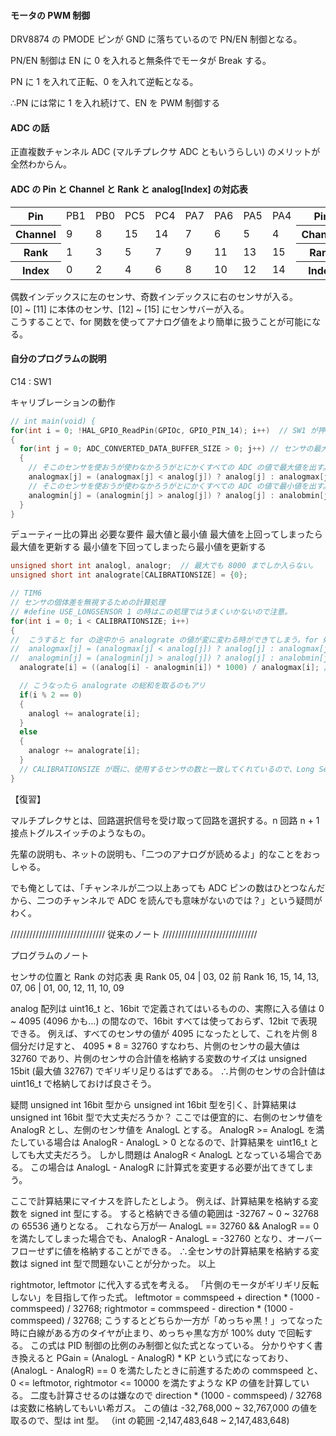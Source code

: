 #### モータの PWM 制御

DRV8874 の PMODE ピンが GND に落ちているので PN/EN 制御となる。

PN/EN 制御は EN に 0 を入れると無条件でモータが Break する。

PN に 1 を入れて正転、0 を入れて逆転となる。

∴PN には常に 1 を入れ続けて、EN を PWM 制御する

#### ADC の話

正直複数チャンネル ADC (マルチプレクサ ADC ともいうらしい) のメリットが全然わからん。

#### ADC の Pin と Channel と Rank と analog[Index] の対応表
<table>
  <tr><th>Pin</th><td>PB1</td><td>PB0</td><td>PC5</td><td>PC4</td><td>PA7</td><td>PA6</td><td>PA5</td><td>PA4</td><th>Pin</th><td>PA3</td><td>PA2</td><td>PA1</td><td>PA0</td><td>PC3</td><td>PC2</td><td>PC1</td><td>PC0</td><th>Pin</th></tr>
  <tr><th>Channel</th><td>9</td><td>8</td><td>15</td><td>14</td><td>7</td><td>6</td><td>5</td><td>4</td><th>Channel</th><td>3</td><td>2</td><td>1</td><td>0</td><td>13</td><td>12</td><td>11</td><td>10</td><th>Channel</th></tr>
  <tr><th>Rank</th><td>1</td><td>3</td><td>5</td><td>7</td><td>9</td><td>11</td><td>13</td><td>15</td><th>Rank</th><td>16</td><td>14</td><td>12</td><td>10</td><td>8</td><td>6</td><td>4</td><td>2</td><th>Rank</th></tr>
  <tr><th>Index</th><td>0</td><td>2</td><td>4</td><td>6</td><td>8</td><td>10</td><td>12</td><td>14</td><th>Index</th><td>15</td><td>13</td><td>11</td><td>9</td><td>7</td><td>5</td><td>3</td><td>1</td><th>Index</th></tr>
</table>

偶数インデックスに左のセンサ、奇数インデックスに右のセンサが入る。<br>
[0] ~ [11] に本体のセンサ、[12] ~ [15] にセンサバーが入る。<br>
こうすることで、for 関数を使ってアナログ値をより簡単に扱うことが可能になる。<br>

#### 自分のプログラムの説明
C14 : SW1

キャリブレーションの動作
``` C
// int main(void) {
for(int i = 0; !HAL_GPIO_ReadPin(GPIOc, GPIO_PIN_14); i++)  // SW1 が押されるまで処理する
{
  for(int j = 0; ADC_CONVERTED_DATA_BUFFER_SIZE > 0; j++) // センサの最大値と最小値を更新する
  {
    // そこのセンサを使おうが使わなかろうがとにかくすべての ADC の値で最大値を出す。
    analogmax[j] = (analogmax[j] < analog[j]) ? analog[j] : analogmax[j];
    // そこのセンサを使おうが使わなかろうがとにかくすべての ADC の値で最小値を出す。
    analogmin[j] = (analogmin[j] > analog[j]) ? analog[j] : analobmin[j];
  }
}
```

デューティー比の算出
必要な要件
最大値と最小値
最大値を上回ってしまったら最大値を更新する
最小値を下回ってしまったら最小値を更新する
``` C
unsigned short int analogl, analogr;  // 最大でも 8000 までしか入らない。
unsigned short int analograte[CALIBRATIONSIZE] = {0};

// TIM6
// センサの個体差を無視するための計算処理
// #define USE_LONGSENSOR 1 の時はこの処理ではうまくいかないので注意。
for(int i = 0; i < CALIBRATIONSIZE; i++)
{
//  こうすると for の途中から analograte の値が変に変わる時ができてしまう。for 処理を一旦終わらせてから最小値と最大値を更新する処理をしてもいいと思う。
//  analogmax[j] = (analogmax[j] < analog[j]) ? analog[j] : analogmax[j]; // 自分に自分を代入するのは効率が悪いだろうか？いつか実験してみたい。
//  analogmin[j] = (analogmin[j] > analog[j]) ? analog[j] : analobmin[j];
  analograte[i] = ((analog[i] - analogmin[i]) * 1000) / analogmax[i]; // 最大値と最小値の間で 1000 分割した値出す。

  // こうなったら analograte の総和を取るのもアリ
  if(i % 2 == 0)
  {
    analogl += analograte[i];
  }
  else
  {
    analogr += analograte[i];
  }
  // CALIBRATIONSIZE が既に、使用するセンサの数と一致してくれているので、Long Sensor が未接続状態でもそこまでで総和を出してくれる。
}
```

【復習】

マルチプレクサとは、回路選択信号を受け取って回路を選択する。n 回路 n + 1 接点トグルスイッチのようなもの。

先輩の説明も、ネットの説明も、「二つのアナログが読めるよ」的なことをおっしゃる。

でも俺としては、「チャンネルが二つ以上あっても ADC ピンの数はひとつなんだから、二つのチャンネルで ADC を読んでも意味がないのでは？」という疑問がわく。

////////////////////////////// 従来のノート //////////////////////////////

プログラムのノート

センサの位置と Rank の対応表
奥 Rank                 05, 04 | 03, 02
前 Rank 16, 15, 14, 13, 07, 06 | 01, 00, 12, 11, 10, 09

analog 配列は uint16_t と、16bit で定義されてはいるものの、実際に入る値は 0 ~ 4095 (4096 かも...) の間なので、16bit すべては使っておらず、12bit で表現できる。
例えば、すべてのセンサの値が 4095 になったとして、これを片側 8 個分だけ足すと、
4095 * 8 = 32760
すなわち、片側のセンサの最大値は 32760 であり、片側のセンサの合計値を格納する変数のサイズは unsigned 15bit (最大値 32767) でギリギリ足りるはずである。
∴片側のセンサの合計値は uint16_t で格納しておけば良さそう。

  疑問
unsigned int 16bit 型から unsigned int 16bit 型を引く、計算結果は unsigned int 16bit 型で大丈夫だろうか？
ここでは便宜的に、右側のセンサ値を AnalogR とし、左側のセンサ値を AnalogL とする。
AnalogR >= AnalogL を満たしている場合は AnalogR - AnalogL > 0 となるので、計算結果を uint16_t としても大丈夫だろう。
しかし問題は AnalogR < AnalogL となっている場合である。
この場合は AnalogL - AnalogR に計算式を変更する必要が出てきてしまう。

ここで計算結果にマイナスを許したとしよう。
例えば、計算結果を格納する変数を signed int 型にする。
すると格納できる値の範囲は -32767 ~ 0 ~ 32768 の 65536 通りとなる。
これなら万が一 AnalogL == 32760 && AnalogR == 0 を満たしてしまった場合でも、AnalogR - AnalogL = -32760 となり、オーバーフローせずに値を格納することができる。
∴全センサの計算結果を格納する変数は signed int 型で問題ないことが分かった。
  以上
  
rightmotor, leftmotor に代入する式を考える。
「片側のモータがギリギリ反転しない」を目指して作った式。
leftmotor = commspeed + direction * (1000 - commspeed) / 32768;
rightmotor = commspeed - direction * (1000 - commspeed) / 32768;
こうするとどちらか一方が「めっちゃ黒！」ってなった時に白線がある方のタイヤが止まり、めっちゃ黒な方が 100% duty で回転する。
この式は PID 制御の比例のみ制御と似た式となっている。
分かりやすく書き換えると
PGain = (AnalogL - AnalogR) * KP
という式になっており、(AnalogL - AnalogR) == 0 を満たしたときに前進するための commspeed と、0 <= leftmotor, rightmotor <= 10000 を満たすような KP の値を計算している。
二度も計算させるのは嫌なので direction * (1000 - commspeed) / 32768 は変数に格納してもいい希ガス。
この値は -32,768,000 ~ 32,767,000 の値を取るので、型は int 型。
（int の範囲 -2,147,483,648 ~ 2,147,483,648)
